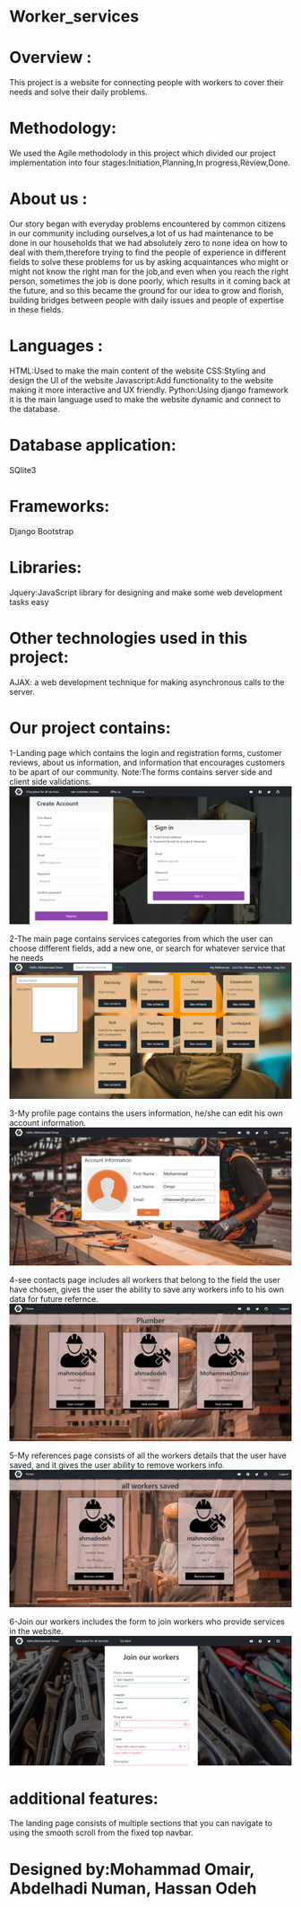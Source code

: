 # Worker_services



# Overview :
This project is a website for connecting people with workers to cover their needs and solve their daily problems.

# Methodology:
We used the Agile methodolody in this project which divided our project implementation into four stages:Initiation,Planning,In progress,Review,Done.


# About us :

Our story began with everyday problems encountered by common citizens in our community including ourselves,a lot of us had maintenance to be done in our households that we had absolutely zero to none idea on how to deal with them,therefore trying to find the people of experience in different fields to solve these problems for us by asking acquaintances who might or might not know the right man for the job,and even when you reach the right person, sometimes the job is done poorly, which results in it coming back at the future, and so this became the ground for our idea to grow and florish, building bridges between people with daily issues and people of expertise in these fields.




# Languages :
HTML:Used to make the main content of the website
CSS:Styling and design the UI of the website
Javascript:Add functionality to the website making it more interactive and UX friendly.
Python:Using django framework it is the main language used to make the website dynamic and connect to the database.

# Database application:
SQlite3

# Frameworks:
Django
Bootstrap


# Libraries:
Jquery:JavaScript library for designing and make some web development tasks easy


# Other technologies used in this project:
AJAX: a web development technique for making asynchronous calls to the server.




# Our project contains:

1-Landing page which contains the login and registration forms, customer reviews, about us information, and information that encourages customers to be apart of our community.
Note:The forms contains server side and client side validations.
![My Image](https://github.com/Shtaiwee1/Project_services2/blob/master/Capture6.PNG)

2-The main page contains services categories from which the user can choose different fields, add a new one, or search for whatever service that he needs
![My Image](https://github.com/Shtaiwee1/Project_services2/blob/master/Capture3.PNG)

3-My profile page contains the users information, he/she can edit his own account information.
![My Image](https://github.com/Shtaiwee1/Project_services2/blob/master/Capture2.PNG)

4-see contacts page includes all workers that belong to the field the user have chosen, gives the user the ability to save any workers info to his own data for future refernce.
![My Image](https://github.com/Shtaiwee1/Project_services2/blob/master/Capture4.PNG)

5-My references page consists of all the workers details that the user have saved, and it gives the user ability to remove workers info.
![My Image](https://github.com/Shtaiwee1/Project_services2/blob/master/Capture9.PNG)

6-Join our workers includes the form to join workers who provide services in the website.
![My Image](https://github.com/Shtaiwee1/Project_services2/blob/master/Capture8.PNG)

# additional features:
The landing page consists of multiple sections that you can navigate to using the smooth scroll from the fixed top navbar.




# Designed by:Mohammad Omair, Abdelhadi Numan, Hassan Odeh

